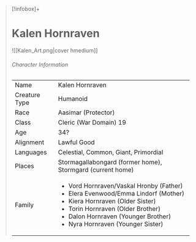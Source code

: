 > [!infobox]+
> # Kalen Hornraven
> ![[Kalen_Art.png|cover hmedium]]
> ###### Character Information
> |||
> | ---- | ---- |
> | Name | Kalen Hornraven |
> |Creature Type | Humanoid |
> |Race | Aasimar (Protector) |
> |Class | Cleric (War Domain) 19 |
> |Age | 34? |
> |Alignment| Lawful Good  |
> |Languages| Celestial, Common, Giant, Primordial |
> |Places| Stormagallabongard (former home), Stormgard (current home)|
> |Family|<ul><li>Vord Hornraven/Vaskal Hronby (Father)</li><li>Elera Evenwood/Emma Lindorf (Mother)</li><li>Kiera Hornraven (Older Sister)</li><li>Torin Hornraven (Older Brother)</li><li>Dalon Hornraven (Younger Brother)</li><li>Nyra Hornraven (Younger Sister)</li></ul>|  
